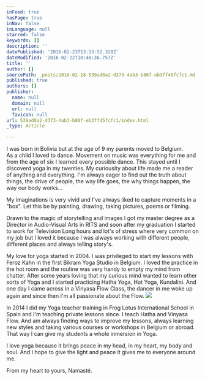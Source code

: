 ```yaml
---
inFeed: true
hasPage: true
inNav: false
inLanguage: null
starred: false
keywords: []
description: ''
datePublished: '2016-02-23T13:13:52.328Z'
dateModified: '2016-02-22T10:46:36.757Z'
title: ''
author: []
sourcePath: _posts/2016-02-18-539ad0a2-d373-4ab3-b86f-eb3ff45fcfc1.md
published: true
authors: []
publisher:
  name: null
  domain: null
  url: null
  favicon: null
url: 539ad0a2-d373-4ab3-b86f-eb3ff45fcfc1/index.html
_type: Article

---
```

I was born in Bolivia but at the age of 9 my parents moved to Belgium.    
As a child I loved to dance. Movement on music was everything for me and from the age of six I learned every possible dance. This stayed until I discoverd yoga in my twenties. My curiousity about life made me a reader of anything and everything. I'm always eager to find out the truth about things, the drive of people, the way life goes, the why things happen, the way our body works... 

My imaginations is very vivid and I've always liked to capture moments in a "box". Let this be by painting, drawing, taking pictures, poems or filming. 

Drawn to the magic of storytelling and images I got my master degree as a Director in Audio-Visual Arts in RITS and soon after my graduation I started to work for Television  Long hours and lot's of stress where very common on my job but I loved it because I was always working with different people, different places and always telling story's. 

My love 
for yoga started in 2004\. I was privileged to start my lessons with Feroz Kahn in the first Bikram Yoga Studio in Belgium. I loved the practice in the hot room and the routine was very handy to empty my mind from chatter. After some years loving that my curious mind wanted to learn other sorts of Yoga and I started practicing Hatha Yoga, Hot Yoga, Kundalini. And one day I came across in a Vinyasa Flow Class, the dancer in me woke up again and since then I'm all passionate about the Flow.
![](https://s3-us-west-2.amazonaws.com/the-grid-img/p/6a1d1f732726b9a4047ced9b060f9d2c2cea12fa.jpg)

In 2014 I did my Yoga teacher training in Frog Lotus International 
School in Spain and I'm teaching private lessons since. I teach Hatha 
and Vinyasa Flow. And am always finding ways to improve my lessons, always learning new styles and taking various courses or workshops in Belgium or abroad. That way I can give my students a whole inmersion in Yoga. 

I love yoga because it brings peace in my head, in my heart, my body 
and soul. And I hope to give the light and peace it gives me to everyone
around me.

From my heart to yours, Namasté.